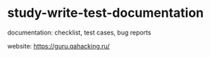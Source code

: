 # study-write-test-documentation
documentation: checklist, test cases, bug reports

website: https://guru.qahacking.ru/
